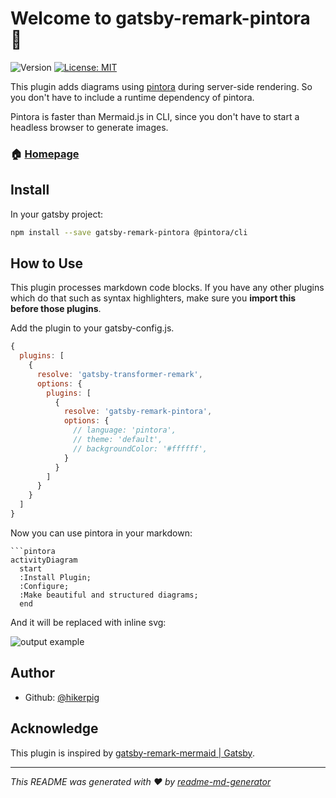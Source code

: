# Welcome to gatsby-remark-pintora 👋

![Version](https://img.shields.io/badge/version-0.1.0-blue.svg?cacheSeconds=2592000)
[![License: MIT](https://img.shields.io/github/license/hikerpig/gatsby-remark-pintora)](#)

This plugin adds diagrams using [pintora](https://github.com/hikerpig/pintora) during server-side rendering. So you don't have to include a runtime dependency of pintora.

Pintora is faster than Mermaid.js in CLI, since you don't have to start a headless browser to generate images.

### 🏠 [Homepage](https://github.com/hikerpig/gatsby-remark-pintora)

## Install

In your gatsby project:

```sh
npm install --save gatsby-remark-pintora @pintora/cli
```

## How to Use

This plugin processes markdown code blocks. If you have any other plugins which do that such as syntax highlighters, make sure you **import this before those plugins**.

Add the plugin to your gatsby-config.js.

```js
{
  plugins: [
    {
      resolve: 'gatsby-transformer-remark',
      options: {
        plugins: [
          {
            resolve: 'gatsby-remark-pintora',
            options: {
              // language: 'pintora',
              // theme: 'default',
              // backgroundColor: '#ffffff',
            }
          }
        ]
      }
    }
  ]
}
```

Now you can use pintora in your markdown:

```text
```pintora
activityDiagram
  start
  :Install Plugin;
  :Configure;
  :Make beautiful and structured diagrams;
  end
```

And it will be replaced with inline svg:

![output example](https://i.imgur.com/eturtfo.jpg)

## Author

* Github: [@hikerpig](https://github.com/hikerpig)

## Acknowledge

This plugin is inspired by [gatsby-remark-mermaid | Gatsby](https://www.gatsbyjs.com/plugins/gatsby-remark-mermaid/).

***
_This README was generated with ❤️ by [readme-md-generator](https://github.com/kefranabg/readme-md-generator)_

